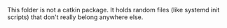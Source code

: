 This folder is not a catkin package. It holds random files (like systemd init scripts) that don't really belong anywhere else.
